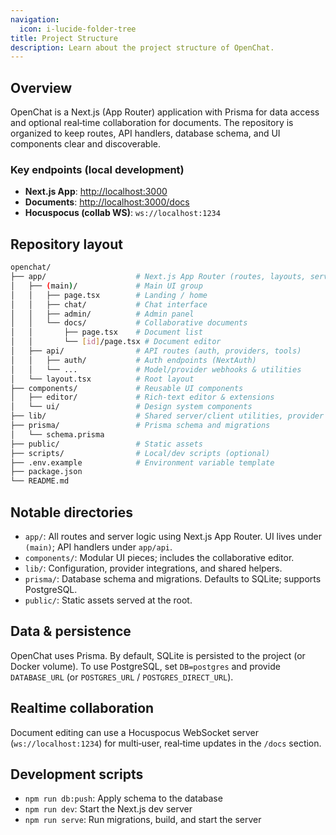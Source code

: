 ```yaml
---
navigation:
  icon: i-lucide-folder-tree
title: Project Structure
description: Learn about the project structure of OpenChat.
---
```


## Overview

OpenChat is a Next.js (App Router) application with Prisma for data access and optional real‑time collaboration for documents. The repository is organized to keep routes, API handlers, database schema, and UI components clear and discoverable.

### Key endpoints (local development)

- **Next.js App**: <http://localhost:3000>
- **Documents**: <http://localhost:3000/docs>
- **Hocuspocus (collab WS)**: `ws://localhost:1234`

## Repository layout

```bash
openchat/
├── app/                    # Next.js App Router (routes, layouts, server actions)
│   ├── (main)/             # Main UI group
│   │   ├── page.tsx        # Landing / home
│   │   ├── chat/           # Chat interface
│   │   ├── admin/          # Admin panel
│   │   └── docs/           # Collaborative documents
│   │       ├── page.tsx    # Document list
│   │       └── [id]/page.tsx # Document editor
│   ├── api/                # API routes (auth, providers, tools)
│   │   ├── auth/           # Auth endpoints (NextAuth)
│   │   └── ...             # Model/provider webhooks & utilities
│   └── layout.tsx          # Root layout
├── components/             # Reusable UI components
│   ├── editor/             # Rich‑text editor & extensions
│   └── ui/                 # Design system components
├── lib/                    # Shared server/client utilities, provider clients
├── prisma/                 # Prisma schema and migrations
│   └── schema.prisma
├── public/                 # Static assets
├── scripts/                # Local/dev scripts (optional)
├── .env.example            # Environment variable template
├── package.json
└── README.md
```

## Notable directories

- `app/`: All routes and server logic using Next.js App Router. UI lives under `(main)`; API handlers under `app/api`.
- `components/`: Modular UI pieces; includes the collaborative editor.
- `lib/`: Configuration, provider integrations, and shared helpers.
- `prisma/`: Database schema and migrations. Defaults to SQLite; supports PostgreSQL.
- `public/`: Static assets served at the root.

## Data & persistence

OpenChat uses Prisma. By default, SQLite is persisted to the project (or Docker volume). To use PostgreSQL, set `DB=postgres` and provide `DATABASE_URL` (or `POSTGRES_URL` / `POSTGRES_DIRECT_URL`).

## Realtime collaboration

Document editing can use a Hocuspocus WebSocket server (`ws://localhost:1234`) for multi‑user, real‑time updates in the `/docs` section.

## Development scripts

- `npm run db:push`: Apply schema to the database
- `npm run dev`: Start the Next.js dev server
- `npm run serve`: Run migrations, build, and start the server
